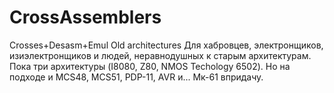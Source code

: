 # CrossAssemblers
Crosses+Desasm+Emul Old architectures
Для хабровцев, электронщиков, изиэлектронщиков и людей, неравнодушных к старым архитектурам.
Пока три архитектуры (I8080, Z80, NMOS Techology 6502).
Но на подходе и MCS48, MCS51, PDP-11, AVR и... Мк-61 впридачу.
